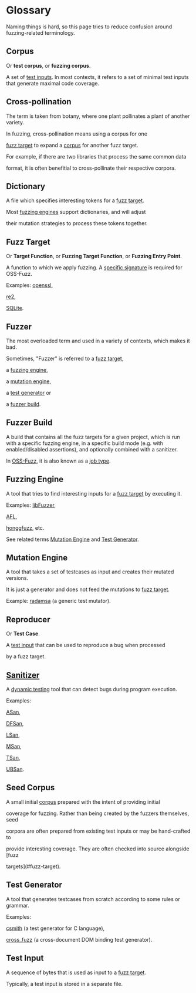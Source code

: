 # Glossary

Naming things is hard, so this page tries to reduce confusion around fuzzing-related terminology.

## Corpus

Or **test corpus**, or **fuzzing corpus**.<BR>

A set of [test inputs](#test-input). In most contexts, it refers to a set of minimal test inputs that generate maximal code coverage.

## Cross-pollination

The term is taken from botany, where one plant pollinates a plant of another variety.

In fuzzing, cross-pollination means using a corpus for one

[fuzz target](#fuzz-target) to expand a [corpus](#corpus) for another fuzz target.

For example, if there are two libraries that process the same common data

format, it is often benefitial to cross-pollinate their respective corpora.

## Dictionary

A file which specifies interesting tokens for a [fuzz target](#fuzz-target).

Most [fuzzing engines](#fuzzing-engine) support dictionaries, and will adjust

their mutation strategies to process these tokens together.

## Fuzz Target

Or **Target Function**, or **Fuzzing Target Function**, or **Fuzzing Entry Point**.<BR>

A function to which we apply fuzzing. A [specific signature](http://libfuzzer.info#fuzz-target) is required for OSS-Fuzz.

Examples: [openssl](https://github.com/openssl/openssl/blob/master/fuzz/x509.c),

[re2](https://github.com/google/re2/blob/master/re2/fuzzing/re2_fuzzer.cc),

[SQLite](https://www.sqlite.org/src/artifact/ad79e867fb504338).

## Fuzzer

The most overloaded term and used in a variety of contexts, which makes it bad.

Sometimes, "Fuzzer" is referred to a [fuzz target](#fuzz-target),

a [fuzzing engine](#fuzzing-engine),

a [mutation engine](#mutation-engine),

a [test generator](#test-generator) or

a [fuzzer build](#fuzzer-build).

## Fuzzer Build

A build that contains all the fuzz targets for a given project, which is run with a specific fuzzing engine, in a specific build mode (e.g. with enabled/disabled assertions), and optionally combined with a sanitizer.

In [OSS-Fuzz](https://google.github.io/oss-fuzz/), it is also known as a [job type](https://google.github.io/oss-fuzz/reference/glossary/#job-type).

## Fuzzing Engine

A tool that tries to find interesting inputs for a [fuzz target](#fuzz-target) by executing it.

Examples: [libFuzzer](http://libfuzzer.info),

[AFL](lcamtuf.coredump.cx/afl/),

[honggfuzz](https://github.com/google/honggfuzz), etc.

See related terms [Mutation Engine](#mutation-engine) and [Test Generator](#test-generator).

## Mutation Engine

A tool that takes a set of testcases as input and creates their mutated versions.

It is just a generator and does not feed the mutations to [fuzz target](#fuzz-target).

Example: [radamsa](https://github.com/aoh/radamsa) (a generic test mutator).

## Reproducer

Or **Test Case**.<BR>

A [test input](#test-input) that can be used to reproduce a bug when processed

by a fuzz target.

## [Sanitizer](https://github.com/google/sanitizers)

A [dynamic testing](https://en.wikipedia.org/wiki/Dynamic_testing) tool that can detect bugs during program execution.

Examples:

[ASan](http://clang.llvm.org/docs/AddressSanitizer.html),

[DFSan](http://clang.llvm.org/docs/DataFlowSanitizer.html),

[LSan](http://clang.llvm.org/docs/LeakSanitizer.html),

[MSan](http://clang.llvm.org/docs/MemorySanitizer.html),

[TSan](http://clang.llvm.org/docs/ThreadSanitizer.html),

[UBSan](http://clang.llvm.org/docs/UndefinedBehaviorSanitizer.html).

## Seed Corpus

A small initial [corpus](#corpus) prepared with the intent of providing initial

coverage for fuzzing. Rather than being created by the fuzzers themselves, seed

corpora are often prepared from existing test inputs or may be hand-crafted to

provide interesting coverage. They are often checked into source alongside [fuzz

targets](#fuzz-target).

## Test Generator

A tool that generates testcases from scratch according to some rules or grammar.

Examples:

[csmith](https://embed.cs.utah.edu/csmith/) (a test generator for C language),

[cross_fuzz](http://lcamtuf.coredump.cx/cross_fuzz/) (a cross-document DOM binding test generator).

## Test Input

A sequence of bytes that is used as input to a [fuzz target](#fuzz-target).

Typically, a test input is stored in a separate file.
